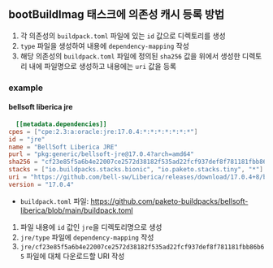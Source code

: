 ## bootBuildImag 태스크에 의존성 캐시 등록 방법

1. 각 의존성의 `buildpack.toml` 파일에 있는 `id` 값으로 디렉토리를 생성
2. `type` 파일을 생성하여 내용에 `dependency-mapping` 작성
3. 해당 의존성의 `buildpack.toml` 파일에 정의된 `sha256` 값을 위에서 생성한 디렉토리 내에 파일명으로 생성하고 내용에는 `uri` 값을 등록

### example

#### bellsoft liberica jre

```toml
  [[metadata.dependencies]]
cpes = ["cpe:2.3:a:oracle:jre:17.0.4:*:*:*:*:*:*:*"]
id = "jre"
name = "BellSoft Liberica JRE"
purl = "pkg:generic/bellsoft-jre@17.0.4?arch=amd64"
sha256 = "cf23e85f5a6b4e22007ce2572d38182f535ad22fcf937def8f781181fbb86b65"
stacks = ["io.buildpacks.stacks.bionic", "io.paketo.stacks.tiny", "*"]
uri = "https://github.com/bell-sw/Liberica/releases/download/17.0.4+8/bellsoft-jre17.0.4+8-linux-amd64.tar.gz"
version = "17.0.4"
```

- `buildpack.toml` 파일: https://github.com/paketo-buildpacks/bellsoft-liberica/blob/main/buildpack.toml

1. 파일 내용에 `id` 값인 `jre`을 디렉토리명으로 생성
2. `jre/type` 파일에 `dependency-mapping` 작성
3. `jre/cf23e85f5a6b4e22007ce2572d38182f535ad22fcf937def8f781181fbb86b65` 파일에 대체 다운로드할 URI 작성
